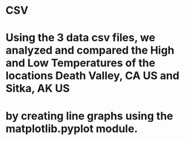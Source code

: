 # CSV
# Using the 3 data csv files, we analyzed and compared the High and Low Temperatures of the locations Death Valley, CA US and Sitka, AK US 
# by creating line graphs using the matplotlib.pyplot module.
